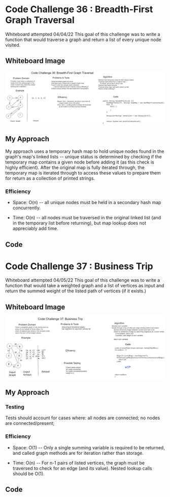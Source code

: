 # Code Challenge 36 : Breadth-First Graph Traversal
Whiteboard attempted 04/04/22
This goal of this challenge was to write a function that would traverse a graph and return a list of every unique node visited.

## Whiteboard Image
![Whiteboard Attempt](code-challenge-36-whiteboard.png)

## My Approach

My approach uses a temporary hash map to hold unique nodes found in the graph's map's linked lists -- unique status is determined by checking if the temporary map contains a given node before adding it (as this check is highly efficient). After the original map is fully iterated through, the temporary map is iterated through to access these values to prepare them for return as a collection of printed strings.

### Efficiency

* Space: O(n) -- all unique nodes must be held in a secondary hash map concurrently.

* Time: O(n) -- all nodes must be traversed in the original linked list (and in the temporary list before returning), but map lookup does not appreciably add time.

## Code

# Code Challenge 37 : Business Trip
Whiteboard attempted 04/05/22
This goal of this challenge was to write a function that would take a weighted graph and a list of vertices as input and return the summed weight of the listed path of vertices (if it exists.)

## Whiteboard Image
![Whiteboard Attempt](code-challenge-37-whiteboard.png)

## My Approach


### Testing

Tests should account for cases where: all nodes are connected; no nodes are connected/present;

### Efficiency

* Space: O(1) -- Only a single summing variable is required to be returned, and called graph methods are for iteration rather than storage.

* Time: O(n) -- For n-1 pairs of listed vertices, the graph must be traversed to check for an edge (and its value). Nested lookup calls should be O(1).

## Code
